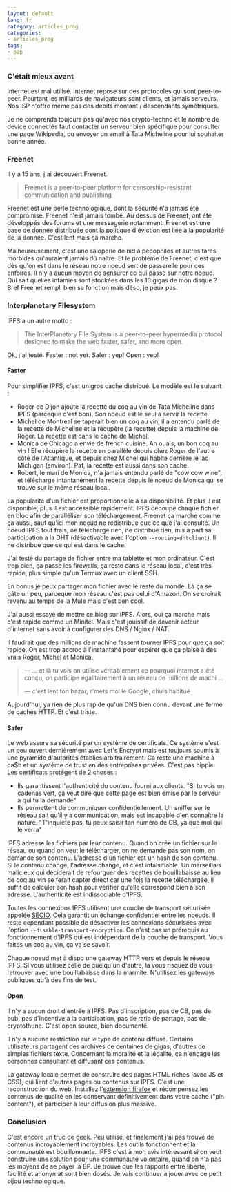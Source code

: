 ```yaml
---
layout: default
lang: fr
category: articles_prog
categories:
- articles_prog
tags:
- p2p
---
```

### C'était mieux avant

Internet est mal utilisé. Internet repose sur des 
protocoles qui sont peer-to-peer. Pourtant les milliards
de navigateurs sont clients, et jamais serveurs. Nos
ISP n'offre même pas des débits montant / descendants
symétriques.

Je ne comprends toujours pas qu'avec nos crypto-techno et le
nombre de device connectés faut contacter un serveur bien
spécifique pour consulter une page Wikipedia, ou envoyer
un email à Tata Micheline pour lui souhaiter bonne année. 

### Freenet 

Il y a 15 ans, j'ai découvert Freenet. 
> Freenet is a peer-to-peer platform for censorship-resistant
> communication and publishing

Freenet est une perle technologique, dont
la sécurité n'a jamais été compromise. Freenet n'est jamais
tombé. Au dessus de Freenet, ont été développés des forums
et une messagerie notamment.
Freenet est une base de donnée distribuée dont la politique
d'éviction est liée à la popularité de la donnée.
C'est lent mais ça marche.

Malheureusement, c'est une saloperie de nid à 
pédophiles et autres tarés morbides qu'auraient jamais dû
naître. Et le problème de Freenet, c'est que dès qu'on est
dans le réseau notre noeud sert de passerelle pour ces 
enfoirés. Il n'y a aucun moyen de sensurer ce qui passe 
sur notre noeud. Qui sait quelles infamies sont stockées 
dans les 10 gigas de mon disque ? Bref Freenet rempli bien
sa fonction mais déso, je peux pas.

### Interplanetary Filesystem

IPFS a un autre motto :
> The InterPlanetary File System is a peer-to-peer hypermedia 
>protocol designed to make the web faster, safer, and more open.

Ok, j'ai testé. Faster : not yet. Safer : yep! Open : yep!

#### Faster

Pour simplifier IPFS, c'est un gros cache distribué.
Le modèle est le suivant :
- Roger de Dijon ajoute la recette du coq au vin de Tata Micheline
dans IPFS (parceque c'est bon). Son noeud est le seul à servir la 
recette.
- Michel de Montreal se taperait bien un coq au vin, il a entendu parlé
de la recette de Micheline et la récupère (la recette) depuis
la machine de Roger. La recette est dans le cache de Michel.
- Monica de Chicago a envie de french cuisine. Ah ouais,
un bon coq au vin ! Elle récupère la recette en parallèle depuis
 chez Roger de l'autre côté de l'Atlantique, et depuis chez Michel
qui habite derrière le lac Michigan (environ). Paf, la recette est
 aussi dans son cache.
- Robert, le mari de Monica, n'a jamais entendu parlé de
"cow cow wine", et télécharge intantanément la recette 
depuis le noeud de Monica qui se trouve sur le même réseau
local.

La popularité d'un fichier est proportionnelle à sa disponibilité.
Et plus il est disponible, plus il est accessible rapidement.
IPFS découpe chaque fichier en bloc afin de paralléliser
son téléchargement. Freenet ça marche comme ça aussi, 
sauf qu'ici mon noeud ne redistribue que ce que j'ai consulté.
Un noeud IPFS tout frais, ne télécharge rien, ne distribue rien,
mis à part sa participation à la DHT (désactivable avec
l'option `--routing=dhtclient`). Il ne distribue que ce 
qui est dans le cache.

J'ai testé du partage de fichier entre ma tablette et 
mon ordinateur. C'est trop bien, ça passe les firewalls, 
ça reste dans le réseau local, c'est très rapide, plus 
simple qu'un Termux avec un client SSH.
 
En bonus je peux partager mon fichier avec le reste du monde.
Là ça se gâte un peu, parceque mon réseau c'est pas celui
d'Amazon. On se croirait revenu au temps de la Mule mais
c'est ben cool.

J'ai aussi essayé de mettre ce blog sur IPFS. Alors,
oui ça marche mais c'est rapide comme un Minitel. 
Mais c'est jouissif de devenir acteur d'internet sans 
avoir à configurer des DNS / Nginx / NAT.

Il faudrait que des millions de machine fassent tourner
IPFS pour que ça soit rapide. On est trop accroc à l'instantané
pour espérer que ça plaise à des vrais Roger, Michel et Monica.
> — ... et là tu vois on utilise véritablement ce pourquoi
>   internet a été conçu, on participe égalitairement à un
>   réseau de millions de machi ...
>
> — c'est lent ton bazar, r'mets moi le Google, chuis habitué 

Aujourd'hui, ya rien de plus rapide qu'un DNS
bien connu devant une ferme de caches HTTP. Et c'est triste.

#### Safer

Le web assure sa sécurité par un système de certificats. 
Ce système s'est un peu ouvert dernièrement avec Let's Encrypt
mais est toujours soumis à une pyramide d'autorités établies
arbitrairement. Ca reste une machine à ca$h et 
un système de trust en des entreprises privées. C'est pas
 hippie. 
Les certificats protègent de 2 choses :
- Ils garantissent l'authenticité du contenu fourni
aux clients. "Si tu vois un cadenas vert, ça veut dire
que cette page est bien émise par le serveur à qui tu 
la demande"
- Ils permettent de communiquer confidentiellement. Un sniffer sur
le réseau sait qu'il y a communication, mais est incapable
d'en connaître la nature. "T'inquiète pas, tu peux saisir
ton numéro de CB, ya que moi qui le verra"

IPFS adresse les fichiers par leur contenu. Quand on crée
un fichier sur le réseau ou quand on veut le télécharger,
on ne demande pas son nom, on demande son contenu. L'adresse
d'un fichier est un hash de son contenu. Si le contenu 
change, l'adresse change, et c'est infalsifiable.
Un marseillais malicieux qui déciderait de refourguer des
recettes de bouillabaisse au lieu de coq au vin se ferait
capter direct car une fois la recette téléchargée, il suffit
de calculer son hash pour vérifier qu'elle correspond bien
à son adresse. L'authenticité est indissociable d'IPFS.

Toutes les connexions IPFS utilisent une couche de transport
sécurisée appelée [SECIO](https://github.com/libp2p/specs/blob/master/secio/README.md).
 Cela garantit un échange confidentiel entre les noeuds.
Il reste cependant possible de désactiver les connexions
sécurisées avec l'option `--disable-transport-encryption`.
Ce n'est pas un prérequis au fonctionnement d'IPFS qui 
est indépendant de la couche de transport. Vous faites
un coq au vin, ça va se savoir.

Chaque noeud met à dispo une gateway HTTP vers et depuis
le réseau IPFS. Si vous utilisez celle de quelqu'un d'autre,
là vous risquez de vous retrouver avec une bouillabaisse 
dans la marmite. N'utilisez les gateways publiques qu'à des
fins de test.

#### Open

Il n'y a aucun droit d'entrée à IPFS. Pas d'inscription,
pas de CB, pas de pub, pas d'incentive à la participation,
pas de ratio de partage, pas de cryptothune.
C'est open source, bien documenté.

Il n'y a aucune restriction sur le type de contenu diffusé.
Certains utilisateurs partagent des archives de centaines de
gigas, d'autres de simples fichiers texte. Concernant la 
moralité et la légalité, ça n'engage les personnes consultant
et diffusant ces contenus.

La gateway locale permet de construire des pages HTML
riches (avec JS et CSS), qui lient d'autres pages ou contenus sur IPFS. C'est une
reconstruction du web. Installez l'[extension firefox](https://github.com/ipfs-shipyard/ipfs-companion)
et récompensez les contenus de qualité en les conservant 
définitivement dans votre cache ("pin content"), et participer
à leur diffusion plus massive.


### Conclusion

C'est encore un truc de geek. Peu utilisé, et finalement
j'ai pas trouvé de contenus incroyablement incroyables.
 Les outils fonctionnent et la communauté est
bouillonnante. 
IPFS c'est à mon avis intéressant si on veut construire 
une solution pour une communauté volontaire, quand on n'a pas
les moyens de se payer la BP.
Je trouve que les rapports entre liberté, facilité et anonymat 
sont bien dosés. Je vais continuer
à jouer avec ce petit bijou technologique.